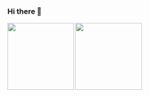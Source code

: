 ### Hi there 👋

<div class="container">
  <a href="https://github.com/mr-fard4y" >
    <img src="https://github-readme-stats.vercel.app/api/top-langs/?username=jbakhtin&layout=compact&&bg_color=45,622ce0,cd996a,ffdc14&text_color=fff&title_color=fff&hide=html,tex" align="left" height="150px"/>
  </a>
  <a href="https://github.com/mr-fard4y" >
    <img src="https://github-readme-stats.vercel.app/api?username=jbakhtin&show_icons=true&bg_color=45,622ce0,cd996a,ffdc14&text_color=fff&title_color=fff&icon_color=fff&hide=stars&include_all_commits=true&hide_rank=true" align="left" height="150px"/>
  </a>
</div>

<!--
**jbakhtin/jbakhtin** is a ✨ _special_ ✨ repository because its `README.md` (this file) appears on your GitHub profile.

Here are some ideas to get you started:

- 🔭 I’m currently working on ...
- 🌱 I’m currently learning ...
- 👯 I’m looking to collaborate on ...
- 🤔 I’m looking for help with ...
- 💬 Ask me about ...
- 📫 How to reach me: ...
- 😄 Pronouns: ...
- ⚡ Fun fact: ...
-->
